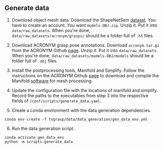 ## Generate data

1. Download object mesh data.
Download the ShapeNetSem [dataset](https://shapenet.org/). You have to create an account. You want `models-OBJ.zip`. Unzip it. Put it into `data/raw_datasets`. When you're done, `data/raw_datasets/acronym/grasps/` should be a folder full of `.h5` files.

2. Download ACRONYM grasp pose annotations.
Download `acronym.tar.gz` from the ACRONYM Github [page](https://github.com/NVlabs/acronym). Unzip it. Put it into `data/raw_datasets`. When you're done, `data/raw_datasets/models-OBJ/models` should be a folder full of `.obj` files.

3. Install the postprocessing tools, Manifold and Simplify.
Follow the instructions on the ACRONYM Github [page](https://github.com/NVlabs/acronym) to download and compile the Manifold [software](https://github.com/hjwdzh/Manifold) for mesh processing.

4. Update the configuration file with the locations of manifold and simplify.
Record the paths to the executables from step 3 into the respective fields of `/conf/scripts/generate_data.yaml`.

5. Create a conda environment with the data generation dependencies.
```
conda env create -f tsgrasp/data/data_generation/gen_data_env.yml
```

6. Run the data generation script.
```
conda activate gen_data_env
python -m scripts.generate_data
```



